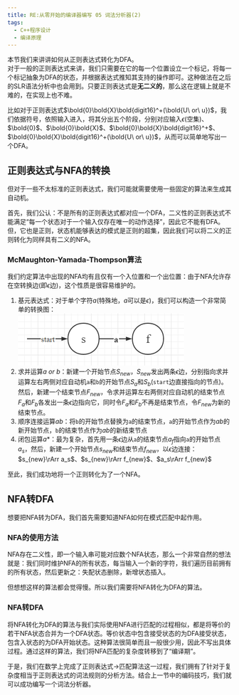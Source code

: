 ```yaml
---
title: RE:从零开始的编译器编写 05 词法分析器(2)
tags: 
  - C++程序设计
  - 编译原理
---
```


本节我们来讲讲如何从正则表达式转化为DFA。  
对于一般的正则表达式来讲，我们只需要在它的每一个位置设立一个标记，将每一个标记抽象为DFA的状态，并根据表达式推知其支持的操作即可。这种做法在之后的SLR语法分析中也会用到。只要正则表达式是**无二义的**，那么这在逻辑上就是不难的，在实现上也不难。

比如对于正则表达式$\bold{0}\bold{X}\bold{digit16}^+(\bold{U\ or\ u})$，我们依据符号，依照输入进入，将其分出五个阶段，分别对应输入$\epsilon$(空集)、$\bold{0}$、$\bold{0}\bold{X}$、$\bold{0}\bold{X}\bold{digit16}^+$、$\bold{0}\bold{X}\bold{digit16}^+(\bold{U\ or\ u})$，从而可以简单地写出一个DFA。

## 正则表达式与NFA的转换

但对于一些不太标准的正则表达式，我们可能就需要使用一些固定的算法来生成其自动机。  

首先，我们公认：不是所有的正则表达式都对应一个DFA，二义性的正则表达式不能满足“每一个状态对于一个输入仅存在唯一的动作选择”，因此它不能有DFA。但，它也是正则，状态机能够表达的模式是正则的超集，因此我们可以将二义的正则转化为同样具有二义的NFA。

### McMaughton-Yamada-Thompson算法

我们约定算法中出现的NFA均有且仅有一个入位置和一个出位置：由于NFA允许存在空转换边(即$\epsilon$边)，这个性质是很容易维护的。

1. 基元表达式：对于单个字符$a$(特殊地，$a$可以是$\epsilon$)，我们可以构造一个非常简单的转换图：  
   ![自动机单元](/assets/image/zdjdy1.png)
2. 求并运算$a\ or\ b$：新建一个开始节点$S_{new}$，$S_{new}$发出两条$\epsilon$边，分别指向求并运算左右两侧对应自动机`a`和`b`的开始节点$S_a$和$S_b$(`start`边直接指向的节点)。然后，新建一个结束节点$F_{new}$，令求并运算左右两侧对应自动机的结束节点$F_a$和$F_b$各发出一条$\epsilon$边指向它，同时令$F_a$和$F_b$不再是结束节点，令$F_{new}$为新的结束节点。
3. 顺序连接运算$ab$：将`b`的开始节点替换为`a`的结束节点，`a`的开始节点作为$ab$的新开始节点，`b`的结束节点作为$ab$的新结束节点
4. 闭包运算$a*$：最为复杂，首先用一条$\epsilon$边从`a`的结束节点$a_f$指向`a`的开始节点$a_s$，然后，新建一个开始节点$s_{new}$和结束节点$f_{new}$，以$\epsilon$边连接：$s_{new}\rArr a_s$、$s_{new}\rArr f_{new}$、$a_s\rArr f_{new}$

至此，我们成功地将一个正则转化为了一个NFA。

## NFA转DFA

想要把NFA转为DFA，我们首先需要知道NFA如何在模式匹配中起作用。

### NFA的使用方法

NFA存在二义性，即一个输入串可能对应数个NFA状态，那么一个非常自然的想法就是：我们同时维护NFA的所有状态，每当输入一个新的字符，我们遍历目前拥有的所有状态，然后更新之：失配状态删除，新增状态插入。

但想想这样的算法都会觉得慢。所以我们需要将NFA转化为DFA的算法。

### NFA转DFA

将NFA转化为DFA的算法与我们实际使用NFA进行匹配的过程相似，都是将等价的若干NFA状态合并为一个DFA状态。等价状态中包含接受状态的为DFA接受状态，包含入状态的为DFA开始状态。这种算法很简单而且一般很少用，因此不写出具体过程。通过这样的算法，我们将NFA匹配的复杂度转移到了“编译期”。

于是，我们在数学上完成了正则表达式->匹配算法这一过程，我们拥有了针对于复杂度相当于正则表达式的词法规则的分析方法。结合上一节中的编码技巧，我们就可以成功编写一个词法分析器。